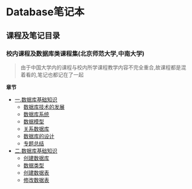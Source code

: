 # Database笔记本

## 课程及笔记目录
### 校内课程及数据库类课程集(北京师范大学,中南大学)
> 由于中国大学内的课程与校内所学课程教学内容不完全重合,故课程都是混着看的,笔记也都记在了一起

**章节**
  - [一.数据库基础知识](/DataBase/database_video_collection/1.database-basics)
      - [数据库技术的发展](/DataBase/database_video_collection/1.database-basics?id=数据库技术的发展)
      - [数据库系统](/DataBase/database_video_collection/1.database-basics?id=数据库系统)
      - [数据模型](/DataBase/database_video_collection/1.database-basics?id=数据模型)
      - [关系数据库](/DataBase/database_video_collection/1.database-basics?id=关系数据库)
      - [数据库的设计](/DataBase/database_video_collection/1.database-basics?id=数据库的设计)
      - [专题总结](/DataBase/database_video_collection/1.database-basics?id=专题总结)
  - [二.数据库基础知识](/DataBase/database_video_collection/2.database-creation-management)
      - [创建数据库](/DataBase/database_video_collection/2.database-creation-management?id=创建数据库)
      - [数据类型](/DataBase/database_video_collection/2.database-creation-management?id=数据类型)
      - [创建数据表](/DataBase/database_video_collection/2.database-creation-management?id=创建数据表)
      - [修改数据表](/DataBase/database_video_collection/2.database-creation-management?id=修改数据表)